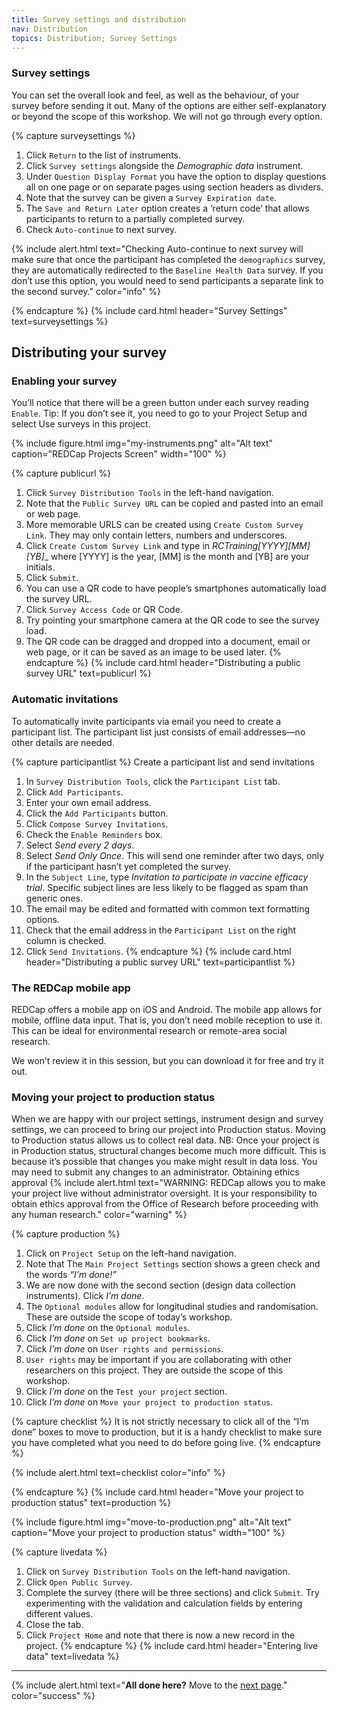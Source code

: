 ```yaml
---
title: Survey settings and distribution
nav: Distribution
topics: Distribution; Survey Settings 
---
```


### Survey settings

You can set the overall look and feel, as well as the behaviour, of your survey before sending it out. 
Many of the options are either self-explanatory or beyond the scope of this workshop. We will not go through every option. 

{% capture surveysettings %}

1.	Click `Return` to the list of instruments.
2.	Click `Survey settings` alongside the _Demographic data_ instrument. 
3.	Under `Question Display Format` you have the option to display questions all on one page or on separate pages using section headers as dividers.
4.	Note that the survey can be given a `Survey Expiration date`. 
5.	The `Save and Return Later` option creates a ‘return code’ that allows participants to return to a partially completed survey. 
6.	Check `Auto-continue` to next survey. 

{% include alert.html text="Checking Auto-continue to next survey will make sure that once the participant has completed the `demographics` survey, they are automatically redirected to the `Baseline Health Data` survey. If you don’t use this option, you would need to send participants a separate link to the second survey." color="info" %}

{% endcapture %}
{% include card.html header="Survey Settings" text=surveysettings %}

## Distributing your survey

### Enabling your survey

You’ll notice that there will be a green button under each survey reading `Enable`. Tip: If you don’t see it, you need to go to your Project Setup and select Use surveys in this project.  

{% include figure.html img="my-instruments.png" alt="Alt text" caption="REDCap Projects Screen" width="100" %}
 
{% capture publicurl %}

1.	Click `Survey Distribution Tools` in the left-hand navigation. 
2.	Note that the `Public Survey URL` can be copied and pasted into an email or web page. 
3.	More memorable URLS can be created using `Create Custom Survey Link`. They may only contain letters, numbers and underscores.
4.	Click `Create Custom Survey Link` and type in __RCTraining_[YYYY]_[MM]_[YB]__ where [YYYY] is the year, [MM] is the month and [YB] are your initials. 
5.	Click `Submit`.
6.	You can use a QR code to have people’s smartphones automatically load the survey URL. 
7.	Click `Survey Access Code` or QR Code. 
8.	Try pointing your smartphone camera at the QR code to see the survey load. 
9.	The QR code can be dragged and dropped into a document, email or web page, or it can be saved as an image to be used later. 
{% endcapture %}
{% include card.html header="Distributing a public survey URL" text=publicurl %}

### Automatic invitations

To automatically invite participants via email you need to create a participant list. The participant list just consists of email addresses—no other details are needed. 

{% capture participantlist %}
Create a participant list and send invitations
1.	In `Survey Distribution Tools`, click the `Participant List` tab. 
2.	Click `Add Participants`. 
3.	Enter your own email address. 
4.	Click the `Add Participants` button.
5.	Click `Compose Survey Invitations`. 
6.	Check the `Enable Reminders` box. 
7.	Select _Send every 2 days_. 
8.	Select _Send Only Once_.  This will send one reminder after two days, only if the participant hasn’t yet completed the survey. 
9.	In the `Subject Line`, type _Invitation to participate in vaccine efficacy trial_. Specific subject lines are less likely to be flagged as spam than generic ones. 
10.	The email may be edited and formatted with common text formatting options. 
11.	Check that the email address in the `Participant List` on the right column is checked. 
12.	Click `Send Invitations`. 
{% endcapture %}
{% include card.html header="Distributing a public survey URL" text=participantlist %}

### The REDCap mobile app

REDCap offers a mobile app on iOS and Android. The mobile app allows for mobile, offline data input. That is, you don’t need mobile reception to use it. This can be ideal for environmental research or remote-area social research. 

We won’t review it in this session, but you can download it for free and try it out. 

### Moving your project to production status

When we are happy with our project settings, instrument design and survey settings, we can proceed to bring our project into Production status. Moving to Production status allows us to collect real data. 
NB: Once your project is in Production status, structural changes become much more difficult. This is because it’s possible that changes you make might result in data loss. You may need to submit any changes to an administrator. 
Obtaining ethics approval
{% include alert.html text="WARNING: REDCap allows you to make your project live without administrator oversight. It is your responsibility to obtain ethics approval from the Office of Research before proceeding with any human research." color="warning" %}

{% capture production %}
1.	Click on `Project Setup` on the left-hand navigation.  
2.	Note that The `Main Project Settings` section shows a green check and the words _“I’m done!”_
3.	We are now done with the second section (design data collection instruments). Click _I’m done_. 
4.	The `Optional modules` allow for longitudinal studies and randomisation. These are outside the scope of today’s workshop.
5.	Click _I’m done_ on the `Optional modules`. 
6.	Click _I’m done_ on `Set up project bookmarks`.
7.	Click _I’m done_ on `User rights and permissions`. 
8.	`User rights` may be important if you are collaborating with other researchers on this project. They are outside the scope of this workshop. 
9.	Click _I’m done_ on the `Test your project` section. 
10.	Click _I’m done_ on `Move your project to production status`. 

{% capture checklist %}
It is not strictly necessary to click all of the “I’m done” boxes to move to production, but it is a handy checklist to make sure you have completed what you need to do before going live.
{% endcapture %}

{% include alert.html text=checklist color="info" %}

{% endcapture %}
{% include card.html header="Move your project to production status" text=production %}

{% include figure.html img="move-to-production.png" alt="Alt text" caption="Move your project to production status" width="100" %}

{% capture livedata %}
1.	Click on `Survey Distribution Tools` on the left-hand navigation.  
2.	Click `Open Public Survey`.
3.	Complete the survey (there will be three sections) and click `Submit`. Try experimenting with the validation and calculation fields by entering different values.
4.	Close the tab.
5.	Click `Project Home` and note that there is now a new record in the project. 
{% endcapture %}
{% include card.html header="Entering live data" text=livedata %}

___

{% include alert.html text="**All done here?** Move to the [next page](7-reports.html)." color="success" %}
